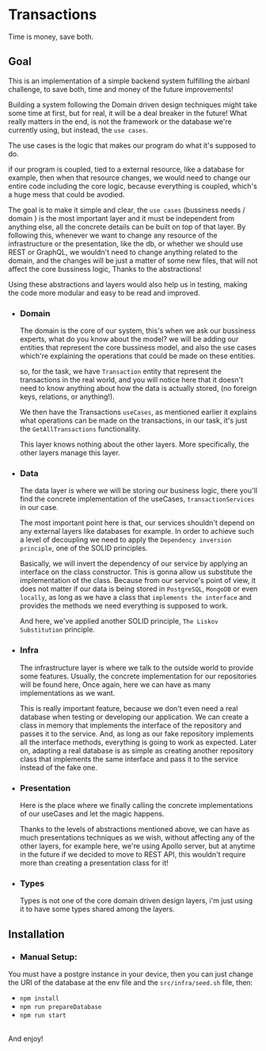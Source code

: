 # Transactions
Time is money, save both.

## Goal 
This is an implementation of a simple backend system fulfilling the airbanl challenge, to save both, time and money of the future improvements!

Building a system following the Domain driven design techniques might take some time at first,
but for real, it will be a deal breaker in the future! What really matters in the end,
is not the framework or the database we're currently using, but instead, the `use cases`. 

The use cases is the logic that makes our program do what it's supposed to do. 

if our program is coupled, tied to a external resource, like a database for example, then when that resource changes, we would need to change our entire code 
including the core logic, because everything is coupled, which's a huge mess that could be avodied.

The goal is to make it simple and clear, the `use cases` (bussiness needs / domain ) is the most important layer
and it must be independent from anything else, all the concrete details can be built on top of that layer.
By following this, whenever we want to change any resource of the infrastructure or the presentation, 
like the db, or whether we should use REST or GraphQL, we wouldn't need to change anything related to the domain, 
and the changes will be just a matter of some new files, that will not affect the core bussiness logic, Thanks to the abstractions!

Using these abstractions and layers would also help us in testing, making the code more modular and easy to be read and improved. 

- ### Domain
  The domain is the core of our system, this's when we ask our bussiness experts, what do you know about the model?
  we will be adding our entities that represent the core bussiness model, and  also the use cases
  which're explaining the operations that could be made on these entities. 

  so, for the task, we have `Transaction` entity that represent the transactions in the real world,
  and you will notice here that it doesn't need to know anything about how the data is actually stored,
  (no foreign keys, relations, or anything!).
  
  We then have the Transactions `useCases`, as mentioned earlier it explains what operations can be made
  on the transactions, in our task, it's just the `GetAllTransactions` functionality. 

  This layer knows nothing about the other layers. More specifically, the other layers manage this layer. 

- ### Data
  The data layer is where we will be storing our business logic, there you'll find the concrete implementation 
  of the useCases, `transactionServices` in our case. 
  
  The most important point here is that, our services shouldn't depend on any external layers like databases for example. 
  In order to achieve such a level of decoupling we need to apply the `Dependency inversion principle`, one of the SOLID principles. 


  Basically, we will invert the dependency of our service by applying an interface on the class constructor. This is gonna
  allow us substitute the implementation of the class. Because from our service's point of view, it does not matter if our 
  data is being stored in `PostgreSQL`, `MongoDB` or even `locally`, as long as we have a class that `implements the interface` and provides the methods we need
  everything is supposed to work. 
  
  And here, we've applied another SOLID principle, `The Liskov Substitution` principle.

- ### Infra
  The infrastructure layer is where we talk to the outside world to provide some features. Usually, the concrete 
  implementation for our repositories will be found here, Once again, here we can have as many implementations as we want. 
  
  This is really important feature, because we don't even need a real database when testing or developing our application. 
  We can create a class in memory that implements the interface of the repository and passes it to the service. 
  And, as long as our fake repository implements all the interface methods, everything is going to work as expected. 
  Later on, adapting a real database is as simple as creating another repository class that implements the same interface and pass it to the service 
  instead of the fake one.


- ### Presentation
  Here is the place where we finally calling the concrete implementations of our useCases and let the magic happens.
  
  Thanks to the levels of abstractions mentioned above, we can have as much presentations techniques as we wish, 
  without affecting any of the other layers, for example here, we're using Apollo server, but at anytime in the future
  if we decided to move to REST API, this wouldn't require more than creating a presentation class for it! 

- ### Types
  Types is not one of the core domain driven design layers, i'm just using it to have some types shared among the layers. 

## Installation

- ### Manual Setup: 
You must have a postgre instance in your device, then you can just change the URI of the database at the env file and
the `src/infra/seed.sh` file, then: 
  - `npm install`
  - `npm run prepareDatabase`
  - `npm run start`
<br/>
And enjoy!
